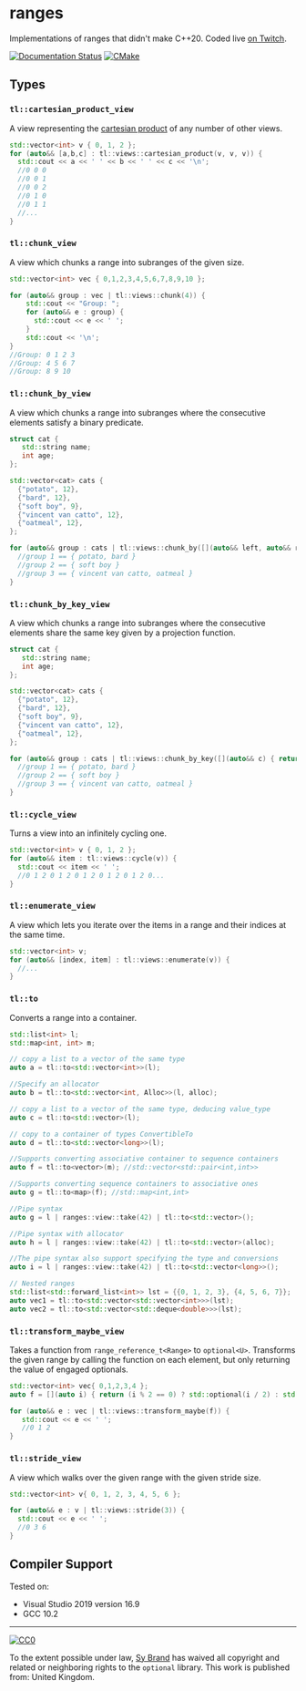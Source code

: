 # ranges

Implementations of ranges that didn't make C++20. Coded live [on Twitch](https://twitch.tv/tartanllama).

[![Documentation Status](https://readthedocs.org/projects/tl-docs/badge/?version=latest)](https://tl.tartanllama.xyz/en/latest/?badge=latest)
[![CMake](https://github.com/TartanLlama/ranges/actions/workflows/cmake.yaml/badge.svg)](https://github.com/TartanLlama/ranges/actions/workflows/cmake.yaml)

## Types


### `tl::cartesian_product_view`

A view representing the [cartesian product](https://en.wikipedia.org/wiki/Cartesian_product) of any number of other views.

```cpp
std::vector<int> v { 0, 1, 2 };
for (auto&& [a,b,c] : tl::views::cartesian_product(v, v, v)) {
  std::cout << a << ' ' << b << ' ' << c << '\n';
  //0 0 0
  //0 0 1
  //0 0 2
  //0 1 0
  //0 1 1
  //...
}
```

### `tl::chunk_view`

A view which chunks a range into subranges of the given size.

```cpp
std::vector<int> vec { 0,1,2,3,4,5,6,7,8,9,10 };

for (auto&& group : vec | tl::views::chunk(4)) {
    std::cout << "Group: ";
    for (auto&& e : group) {
      std::cout << e << ' ';
    }
    std::cout << '\n';
}
//Group: 0 1 2 3
//Group: 4 5 6 7
//Group: 8 9 10
```

### `tl::chunk_by_view`

A view which chunks a range into subranges where the consecutive elements satisfy a binary predicate.

```cpp
struct cat {
   std::string name;
   int age;
};

std::vector<cat> cats {
  {"potato", 12},
  {"bard", 12},
  {"soft boy", 9},
  {"vincent van catto", 12},
  {"oatmeal", 12},
};

for (auto&& group : cats | tl::views::chunk_by([](auto&& left, auto&& right) { return left.age == right.age; })) {
  //group 1 == { potato, bard }
  //group 2 == { soft boy }
  //group 3 == { vincent van catto, oatmeal }
}
```

### `tl::chunk_by_key_view`

A view which chunks a range into subranges where the consecutive elements share the same key given by a projection function.

```cpp
struct cat {
   std::string name;
   int age;
};

std::vector<cat> cats {
  {"potato", 12},
  {"bard", 12},
  {"soft boy", 9},
  {"vincent van catto", 12},
  {"oatmeal", 12},
};

for (auto&& group : cats | tl::views::chunk_by_key([](auto&& c) { return c.age; })) {
  //group 1 == { potato, bard }
  //group 2 == { soft boy }
  //group 3 == { vincent van catto, oatmeal }
}
```

### `tl::cycle_view`

Turns a view into an infinitely cycling one.

```cpp
std::vector<int> v { 0, 1, 2 };
for (auto&& item : tl::views::cycle(v)) {
  std::cout << item << ' '; 
  //0 1 2 0 1 2 0 1 2 0 1 2 0 1 2 0...
}
```

### `tl::enumerate_view`

A view which lets you iterate over the items in a range and their indices at the same time.

```cpp
std::vector<int> v;
for (auto&& [index, item] : tl::views::enumerate(v)) {
  //...
}
```

### `tl::to`

Converts a range into a container.

```cpp
std::list<int> l;
std::map<int, int> m;

// copy a list to a vector of the same type
auto a = tl::to<std::vector<int>>(l);

//Specify an allocator
auto b = tl::to<std::vector<int, Alloc>>(l, alloc);

// copy a list to a vector of the same type, deducing value_type
auto c = tl::to<std::vector>(l);

// copy to a container of types ConvertibleTo
auto d = tl::to<std::vector<long>>(l);

//Supports converting associative container to sequence containers
auto f = tl::to<vector>(m); //std::vector<std::pair<int,int>>

//Supports converting sequence containers to associative ones
auto g = tl::to<map>(f); //std::map<int,int>

//Pipe syntax
auto g = l | ranges::view::take(42) | tl::to<std::vector>();

//Pipe syntax with allocator
auto h = l | ranges::view::take(42) | tl::to<std::vector>(alloc);

//The pipe syntax also support specifying the type and conversions
auto i = l | ranges::view::take(42) | tl::to<std::vector<long>>();

// Nested ranges
std::list<std::forward_list<int>> lst = {{0, 1, 2, 3}, {4, 5, 6, 7}};
auto vec1 = tl::to<std::vector<std::vector<int>>>(lst);
auto vec2 = tl::to<std::vector<std::deque<double>>>(lst); 
```

### `tl::transform_maybe_view`

Takes a function from `range_reference_t<Range>` to `optional<U>`. Transforms the given range by calling the function on each element, but only returning the value of engaged optionals.

```cpp
std::vector<int> vec{ 0,1,2,3,4 };
auto f = [](auto i) { return (i % 2 == 0) ? std::optional(i / 2) : std::nullopt; };

for (auto&& e : vec | tl::views::transform_maybe(f)) {
   std::cout << e << ' ';
   //0 1 2
}
```

### `tl::stride_view`

A view which walks over the given range with the given stride size.

```cpp
std::vector<int> v{ 0, 1, 2, 3, 4, 5, 6 };

for (auto&& e : v | tl::views::stride(3)) {
  std::cout << e << ' ';
  //0 3 6
}
```

## Compiler Support

Tested on:
- Visual Studio 2019 version 16.9
- GCC 10.2

----------

[![CC0](http://i.creativecommons.org/p/zero/1.0/88x31.png)]("http://creativecommons.org/publicdomain/zero/1.0/")

To the extent possible under law, [Sy Brand](https://twitter.com/TartanLlama) has waived all copyright and related or neighboring rights to the `optional` library. This work is published from: United Kingdom.
